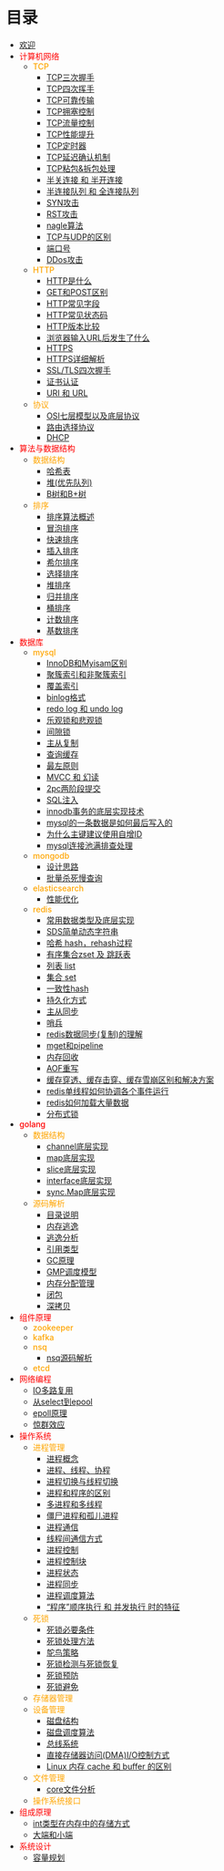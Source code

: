 
# 目录
- [欢迎](README.md)
- <font style="color:red;font-size:14px;font-weight:500">计算机网络</font>
    - <font style="color:orange;font-size:14px;font-weight:500">TCP</font>
        - [TCP三次握手](计算机网络/TCP/TCP三次握手.md)
        - [TCP四次挥手](计算机网络/TCP/TCP四次挥手.md)
        - [TCP可靠传输](计算机网络/TCP/TCP可靠传输.md)
        - [TCP拥塞控制](计算机网络/TCP/TCP拥塞控制.md)
        - [TCP流量控制](计算机网络/TCP/TCP流量控制.md)
        - [TCP性能提升](计算机网络/TCP/TCP性能提升.md)
        - [TCP定时器](计算机网络/TCP/TCP定时器.md)
        - [TCP延迟确认机制](计算机网络/TCP/TCP延迟确认机制.md)
        - [TCP粘包&拆包处理](计算机网络/TCP/TCP粘包&拆包处理.md)
        - [半关连接 和 半开连接](计算机网络/TCP/半关连接和半开连接.md)
        - [半连接队列 和 全连接队列](计算机网络/TCP/半连接队列和全连接队列.md)
        - [SYN攻击](计算机网络/TCP/SYN攻击.md)
        - [RST攻击](计算机网络/TCP/RST攻击.md)
        - [nagle算法](计算机网络/TCP/nagle算法.md)
        - [TCP与UDP的区别](计算机网络/TCP/TCP与UDP的区别.md)
        - [端口号](计算机网络/TCP/端口号.md)
        - [DDos攻击](计算机网络/TCP/DDos攻击.md)
    - <font style="color:orange;font-size:14px;font-weight:500">HTTP</font>
        - [HTTP是什么](计算机网络/HTTP/HTTP是什么.md)
        - [GET和POST区别](计算机网络/HTTP/GET和POST区别.md)
        - [HTTP常见字段](计算机网络/HTTP/HTTP常见字段.md)
        - [HTTP常见状态码](计算机网络/HTTP/HTTP常见状态码.md)
        - [HTTP版本比较](计算机网络/HTTP/HTTP版本比较.md)
        - [浏览器输入URL后发生了什么](计算机网络/HTTP/浏览器输入URL后发生了什么.md)
        - [HTTPS](计算机网络/HTTP/HTTPS.md)
        - [HTTPS详细解析](计算机网络/HTTP/HTTPS详细解析.md)
        - [SSL/TLS四次握手](计算机网络/HTTP/SSL_TLS四次握手.md)
        - [证书认证](计算机网络/HTTP/证书认证.md)
        - [URI 和 URL](计算机网络/HTTP/URI和URL.md)
    - <font style="color:orange;font-size:14px;font-weight:500">协议</font>
        - [OSI七层模型以及底层协议](计算机网络/协议/OSI七层模型以及底层协议.md)
        - [路由选择协议](计算机网络/协议/路由选择协议.md)
        - [DHCP](计算机网络/协议/DHCP.md)
- <font style="color:red;font-size:14px;font-weight:500">算法与数据结构</font>
    - <font style="color:orange;font-size:14px;font-weight:500">数据结构</font>
        - [哈希表](算法与数据结构/数据结构/哈希表.md)
        - [堆(优先队列)](算法与数据结构/数据结构/堆(优先队列).md)
        - [B树和B+树](算法与数据结构/数据结构/B树和B+树.md)
    - <font style="color:orange;font-size:14px;font-weight:500">排序</font>
        - [排序算法概述](算法与数据结构/排序/排序算法概述.md)
        - [冒泡排序](算法与数据结构/排序/冒泡排序.md)
        - [快速排序](算法与数据结构/排序/快速排序.md)
        - [插入排序](算法与数据结构/排序/插入排序.md)
        - [希尔排序](算法与数据结构/排序/希尔排序.md)
        - [选择排序](算法与数据结构/排序/选择排序.md)
        - [堆排序](算法与数据结构/排序/堆排序.md)
        - [归并排序](算法与数据结构/排序/归并排序.md)
        - [桶排序](算法与数据结构/排序/桶排序.md)
        - [计数排序](算法与数据结构/排序/计数排序.md)
        - [基数排序](算法与数据结构/排序/基数排序.md)
- <font style="color:red;font-size:14px;font-weight:500">数据库</font>
    - <font style="color:orange;font-size:14px;font-weight:500">mysql</font>
        - [InnoDB和Myisam区别](数据库/mysql/InnoDB和Myisam区别.md)
        - [聚簇索引和非聚簇索引](数据库/mysql/聚簇索引和非聚簇索引.md)
        - [覆盖索引](数据库/mysql/覆盖索引.md)
        - [binlog格式](数据库/mysql/binlog格式.md)
        - [redo log 和 undo log](数据库/mysql/redo和undo.md)
        - [乐观锁和悲观锁](数据库/mysql/乐观锁和悲观锁.md)
        - [间隙锁](数据库/mysql/间隙锁.md)
        - [主从复制](数据库/mysql/mysql主从复制.md)
        - [查询缓存](数据库/mysql/mysql查询缓存.md)
        - [最左原则](数据库/mysql/mysql最左原则.md)
        - [MVCC 和 幻读](数据库/mysql/MVCC和幻读.md)
        - [2pc两阶段提交](数据库/mysql/2pc两阶段提交.md)
        - [SQL注入](数据库/mysql/SQL注入.md)
        - [innodb事务的底层实现技术](数据库/mysql/innodb事务的底层实现技术.md)
        - [mysql的一条数据是如何最后写入的](数据库/mysql/mysql的一条数据是如何最后写入的.md)
        - [为什么主键建议使用自增ID](数据库/mysql/为什么主键建议使用自增ID.md)
        - [mysql连接池满排查处理](数据库/mysql/mysql连接池满排查处理.md)
    - <font style="color:orange;font-size:14px;font-weight:500">mongodb</font>
        - [设计思路](数据库/mongodb/mongodb设计思路.md)
        - [批量杀死慢查询](数据库/mongodb/mongodb批量杀死慢查询.md)
    - <font style="color:orange;font-size:14px;font-weight:500">elasticsearch</font>
        - [性能优化](数据库/elasticsearch/elasticsearch性能优化.md)
    - <font style="color:orange;font-size:14px;font-weight:500">redis</font>
        - [常用数据类型及底层实现](数据库/redis/redis常用数据类型及底层实现.md)
        - [SDS简单动态字符串](数据库/redis/redis_SDS简单动态字符串.md)
        - [哈希 hash，rehash过程](数据库/redis/redis_hash.md)
        - [有序集合zset 及 跳跃表](数据库/redis/redis_zset.md)
        - [列表 list](数据库/redis/redis_list.md)
        - [集合 set](数据库/redis/redis_set.md)
        - [一致性hash](数据库/redis/一致性hash.md)
        - [持久化方式](数据库/redis/redis持久化方式.md)
        - [主从同步](数据库/redis/redis主从同步.md)
        - [哨兵](数据库/redis/redis哨兵.md)
        - [redis数据同步(复制)的理解](数据库/redis/redis数据同步.md)
        - [mget和pipeline](数据库/redis/mget和pipeline.md)
        - [内存回收](数据库/redis/redis内存回收.md)
        - [AOF重写](数据库/redis/redis_AOF重写.md)
        - [缓存穿透、缓存击穿、缓存雪崩区别和解决方案](数据库/redis/缓存穿透_缓存_雪崩.md)
        - [redis单线程如何协调各个事件运行](数据库/redis/redis单线程如何协调各个事件运行.md)
        - [redis如何加载大量数据](数据库/redis/redis如何加载大量数据.md)
        - [分布式锁](数据库/redis/redis分布式锁.md)
- <font style="color:red;font-size:14px;font-weight:500">golang</font>
    - <font style="color:orange;font-size:14px;font-weight:500">数据结构</font>
        - [channel底层实现](golang/数据结构/channel底层实现.md)
        - [map底层实现](golang/数据结构/map底层实现.md)
        - [slice底层实现](golang/数据结构/slice底层实现.md)
        - [interface底层实现](golang/数据结构/interface底层实现.md)
        - [sync.Map底层实现](golang/数据结构/syncmap底层实现.md)
    - <font style="color:orange;font-size:14px;font-weight:500">源码解析</font>
        - [目录说明](golang/源码解析/目录说明.md)
        - [内存逃逸](golang/源码解析/内存逃逸.md)
        - [逃逸分析](golang/源码解析/逃逸分析.md)
        - [引用类型](golang/源码解析/引用类型.md)
        - [GC原理](golang/源码解析/GC原理.md)
        - [GMP调度模型](golang/源码解析/GMP调度模型.md)
        - [内存分配管理](golang/源码解析/内存分配管理.md)
        - [闭包](golang/源码解析/闭包.md)
        - [深拷贝](golang/源码解析/深拷贝.md)
- <font style="color:red;font-size:14px;font-weight:500">组件原理</font>
    - <font style="color:orange;font-size:14px;font-weight:500">zookeeper</font>
    - <font style="color:orange;font-size:14px;font-weight:500">kafka</font>
    - <font style="color:orange;font-size:14px;font-weight:500">nsq</font>
        - [nsq源码解析](组件原理/nsq/nsq源码解析.md)
    - <font style="color:orange;font-size:14px;font-weight:500">etcd</font>
- <font style="color:red;font-size:14px;font-weight:500">网络编程</font>
    - [IO多路复用](网络编程/IO多路复用.md)
    - [从select到epool](网络编程/从select到epool.md)
    - [epoll原理](网络编程/epoll原理.md)
    - [惊群效应](网络编程/惊群效应.md)
- <font style="color:red;font-size:14px;font-weight:500">操作系统</font>
    - <font style="color:orange;font-size:14px;font-weight:500">进程管理</font>
        - [进程概念](操作系统/进程管理/进程概念.md)
        - [进程、线程、协程](操作系统/进程管理/进程_线程_协程.md)
        - [进程切换与线程切换](操作系统/进程管理/进程切换与线程切换.md)
        - [进程和程序的区别](操作系统/进程管理/进程和程序的区别.md)
        - [多进程和多线程](操作系统/进程管理/多进程和多线程.md)
        - [僵尸进程和孤儿进程](操作系统/进程管理/僵尸进程和孤儿进程.md)
        - [进程通信](操作系统/进程管理/进程通信.md)
        - [线程间通信方式](操作系统/进程管理/线程间通信方式.md)
        - [进程控制](操作系统/进程管理/进程控制.md)
        - [进程控制块](操作系统/进程管理/进程控制块.md)
        - [进程状态](操作系统/进程管理/进程状态.md)
        - [进程同步](操作系统/进程管理/进程同步.md)
        - [进程调度算法](操作系统/进程管理/进程调度算法.md)
        - [“程序”顺序执行 和 并发执行 时的特征](操作系统/进程管理/顺序执行和并发执行.md)
    - <font style="color:orange;font-size:14px;font-weight:500">死锁</font>
        - [死锁必要条件](操作系统/死锁/死锁必要条件.md)
        - [死锁处理方法](操作系统/死锁/死锁处理方法.md)
        - [鸵鸟策略](操作系统/死锁/鸵鸟策略.md)
        - [死锁检测与死锁恢复](操作系统/死锁/死锁检测与死锁恢复.md)
        - [死锁预防](操作系统/死锁/死锁预防.md)
        - [死锁避免](操作系统/死锁/死锁避免.md)
    - <font style="color:orange;font-size:14px;font-weight:500">存储器管理</font>
    - <font style="color:orange;font-size:14px;font-weight:500">设备管理</font>
        - [磁盘结构](操作系统/设备管理/磁盘结构.md)
        - [磁盘调度算法](操作系统/设备管理/磁盘调度算法.md)
        - [总线系统](操作系统/设备管理/总线系统.md)
        - [直接存储器访问(DMA)I/O控制方式](操作系统/设备管理/DMA.md)
        - [Linux 内存 cache 和 buffer 的区别](操作系统/设备管理/cache和buffer.md)
    - <font style="color:orange;font-size:14px;font-weight:500">文件管理</font>
        - [core文件分析](操作系统/文件管理/core文件分析.md)
    - <font style="color:orange;font-size:14px;font-weight:500">操作系统接口</font>
- <font style="color:red;font-size:14px;font-weight:500">组成原理</font>
    - [int类型在内存中的存储方式](组成原理/int类型在内存中的存储方式.md)
    - [大端和小端](组成原理/大端和小端.md)
- <font style="color:red;font-size:14px;font-weight:500">系统设计</font>
    - [容量规划](系统设计/容量规划.md)